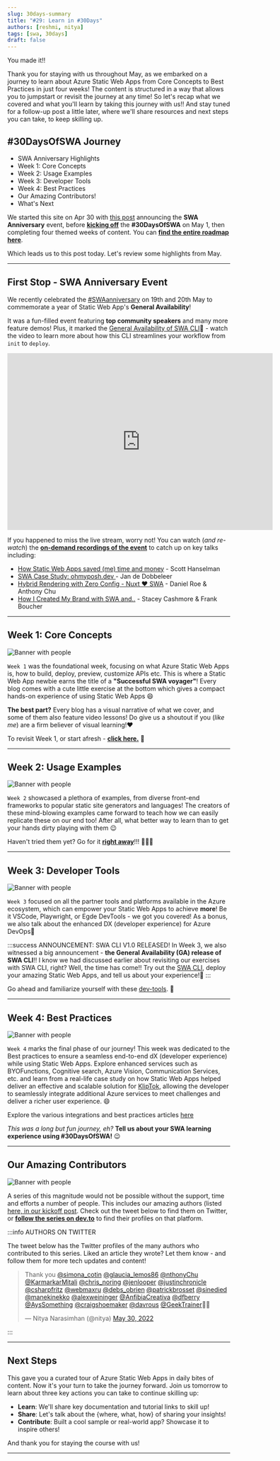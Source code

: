 ```yaml
---
slug: 30days-summary
title: "#29: Learn in #30Days"
authors: [reshmi, nitya]
tags: [swa, 30days]
draft: false
---
```


You made it!!

Thank you for staying with us throughout May, as we embarked on a journey to learn about Azure Static Web Apps from Core Concepts to Best Practices in just four weeks! The content is structured in a way that allows you to jumpstart or revisit the journey at any time! So let's recap what we covered and what you'll learn by taking this journey with us!! And stay tuned for a follow-up post a little later, where we'll share resources and next steps you can take, to keep skilling up.


## #30DaysOfSWA Journey
 * SWA Anniversary Highlights
 * Week 1: Core Concepts
 * Week 2: Usage Examples
 * Week 3: Developer Tools
 * Week 4: Best Practices
 * Our Amazing Contributors!
 * What's Next

We started this site on Apr 30 with [this post](./2022-04-30.md) announcing the **SWA Anniversary** event, before [**kicking off**](./2022-05-01.md) the **#30DaysOfSWA** on May 1, then completing four themed weeks of content. You can [**find the entire roadmap here**](/roadmap).

Which leads us to this post today. Let's review some highlights from May. 

---

## First Stop - SWA Anniversary Event

We recently celebrated the [#SWAanniversary](https://www.azurestaticwebapps.dev/blog/swanniversary?WT.mc_id=30daysofswa-61155-cxall) on 19th and 20th May to commemorate a year of Static Web App's **General Availability**! 

It was a fun-filled event featuring **top community speakers** and many more feature demos! Plus, it marked the [General Availability of SWA CLI](https://aka.ms/swa-cli-ga?WT.mc_id=30daysofswa-61155-cxall)🚀 - watch the video to learn more about how this CLI streamlines your workflow from `init` to `deploy`.

<iframe src="https://learn-video.azurefd.net/vod/player?ev=swa-anniversary-may-2022&session=explore-static-web-apps-cli"  width="600" height="400"  frameborder="0"  allowfullscreen></iframe>


If you happened to miss the live stream, worry not! You can watch (_and re-watch_) the [**on-demand recordings of the event**](https://aka.ms/swaanniversary-ondemand?WT.mc_id=30daysofswa-61155-cxall) to catch up on key talks including:
 * [How Static Web Apps saved (me) time and money](https://docs.microsoft.com/en-us/events/swa-anniversary-may-2022/how-static-web-apps-saved-scott-hanselman-time-and-money/) - Scott Hanselman
 * [SWA Case Study: ohmyposh.dev ](https://docs.microsoft.com/en-us/events/swa-anniversary-may-2022/azure-static-web-apps-for-your-cli-oh-my-posh/)- Jan de Dobbeleer
 * [Hybrid Rendering with Zero Config - Nuxt ♥️ SWA](https://docs.microsoft.com/en-us/events/swa-anniversary-may-2022/hybrid-rendering-with-zero-config-nuxt-3-azure-swa/) - Daniel Roe & Anthony Chu
 * [How I Created My Brand with SWA and..](https://docs.microsoft.com/en-us/events/swa-anniversary-may-2022/how-i-created-my-brand-using-static-web-apps-with-blazor-and-azure-functions/) - Stacey Cashmore & Frank Boucher

---

## Week 1: Core Concepts

![Banner with people](../static/img/series/week1-roadmap.png)

`Week 1` was the foundational week, focusing on what Azure Static Web Apps is, how to build, deploy, preview, customize APIs etc. This is where a Static Web App newbie earns the title of a **"Successful SWA voyager"**! Every blog comes with a cute little exercise at the bottom which gives a compact hands-on experience of using Static Web Apps 😄 


**The best part?** Every blog has a visual narrative of what we cover, and some of them also feature video lessons! Do give us a shoutout if you (_like me_) are a firm believer of visual learning!❤️ 


To revisit Week 1, or start afresh - **[click here.](/roadmap#core-concepts)** 🚀

---

## Week 2: Usage Examples

![Banner with people](../static/img/series/week2-roadmap.png)

`Week 2` showcased a plethora of examples, from diverse front-end frameworks to popular static site generators and languages! The creators of these mind-blowing examples came forward to teach how we can easily replicate these on our end too! After all, what better way to learn than to get your hands dirty playing with them 😉


Haven't tried them yet? Go for it [**right away**](/roadmap#usage-examples)!!! 👩🏽‍💻

---

## Week 3: Developer Tools

![Banner with people](../static/img/series/week3-roadmap.png)

`Week 3` focused on all the partner tools and platforms available in the Azure ecosystem, which can empower your Static Web Apps to achieve **more**! Be it VSCode, Playwright, or Egde DevTools - we got you covered! As a bonus, we also talk about the enhanced DX (developer experience) for Azure DevOps🌟 

:::success ANNOUNCEMENT: SWA CLI V1.0 RELEASED! 
In Week 3, we also witnessed a big announcement - **the General Availability (GA) release of SWA CLI**!! I know we had discussed earlier about revisiting our exercises with SWA CLI, right? Well, the time has come!! Try out the [SWA CLI](https://aka.ms/swa-cli-ga?WT.mc_id=30daysofswa-61155-cxall), deploy your amazing Static Web Apps, and tell us about your experience!🌹
:::

Go ahead and familiarize yourself with these [dev-tools](/roadmap#developer-tools). 🧰

---

## Week 4: Best Practices

![Banner with people](../static/img/series/week4-roadmap.png)

`Week 4` marks the final phase of our journey! This week was dedicated to the Best practices to ensure a seamless end-to-end dX (developer experience) while using Static Web Apps. Explore enhanced services such as BYOFunctions, Cognitive search, Azure Vision, Communication Services, etc. and learn from a real-life case study on how Static Web Apps helped deliver an effective and scalable solution for [KlipTok](https://kliptok.com), allowing the developer to seamlessly integrate additional Azure services to meet challenges and deliver a richer user experience. 😄

Explore the various integrations and best practices articles [here](/roadmap#best-practices)


_This was a long but fun journey, eh?_ **Tell us about your SWA learning experience using #30DaysOfSWA!** 😉

---

## Our Amazing Contributors

![Banner with people](../static/img/series/29-banner.png)

A series of this magnitude would not be possible without the support, time and efforts a number of people. This includes our amazing authors (listed  [here, in our kickoff post](/blog/kickoff#meet-the-authors). Check out the tweet below to find them on Twitter, or [**follow the series on dev.to**](https://dev.to/nitya/series/17901) to find their profiles on that platform.

:::info AUTHORS ON TWITTER

The tweet below has the Twitter profiles of the many authors who contributed to this series. Liked an article they wrote? Let them know - and follow them for more tech updates and content! 

<blockquote class="twitter-tweet"><p lang="en" dir="ltr">Thank you <a href="https://twitter.com/simona_cotin?ref_src=twsrc%5Etfw">@simona_cotin</a> <a href="https://twitter.com/glaucia_lemos86?ref_src=twsrc%5Etfw">@glaucia_lemos86</a> <a href="https://twitter.com/nthonyChu?ref_src=twsrc%5Etfw">@nthonyChu</a> <a href="https://twitter.com/KarmarkarMitali?ref_src=twsrc%5Etfw">@KarmarkarMitali</a> <a href="https://twitter.com/chris_noring?ref_src=twsrc%5Etfw">@chris_noring</a> <a href="https://twitter.com/jenlooper?ref_src=twsrc%5Etfw">@jenlooper</a> <a href="https://twitter.com/justinchronicle?ref_src=twsrc%5Etfw">@justinchronicle</a> <a href="https://twitter.com/csharpfritz?ref_src=twsrc%5Etfw">@csharpfritz</a> <a href="https://twitter.com/webmaxru?ref_src=twsrc%5Etfw">@webmaxru</a> <a href="https://twitter.com/debs_obrien?ref_src=twsrc%5Etfw">@debs_obrien</a> <a href="https://twitter.com/patrickbrosset?ref_src=twsrc%5Etfw">@patrickbrosset</a> <a href="https://twitter.com/sinedied?ref_src=twsrc%5Etfw">@sinedied</a> <a href="https://twitter.com/manekinekko?ref_src=twsrc%5Etfw">@manekinekko</a> <a href="https://twitter.com/alexweininger?ref_src=twsrc%5Etfw">@alexweininger</a> <a href="https://twitter.com/AnfibiaCreativa?ref_src=twsrc%5Etfw">@AnfibiaCreativa</a> <a href="https://twitter.com/dfberry?ref_src=twsrc%5Etfw">@dfberry</a> <a href="https://twitter.com/AysSomething?ref_src=twsrc%5Etfw">@AysSomething</a> <a href="https://twitter.com/craigshoemaker?ref_src=twsrc%5Etfw">@craigshoemaker</a> <a href="https://twitter.com/davrous?ref_src=twsrc%5Etfw">@davrous</a> <a href="https://twitter.com/GeekTrainer?ref_src=twsrc%5Etfw">@GeekTrainer</a>🙏🏽</p>&mdash; Nitya Narasimhan (@nitya) <a href="https://twitter.com/nitya/status/1531100046275620866?ref_src=twsrc%5Etfw">May 30, 2022</a></blockquote> <script async src="https://platform.twitter.com/widgets.js" charset="utf-8"></script>
:::

---

## Next Steps

This gave you a curated tour of Azure Static Web Apps in daily bites of content. Now it's your turn to take the journey forward. Join us tomorrow to learn about three key actions you can take to continue skilling up:
 * **Learn**: We'll share key documentation and tutorial links to skill up!
 * **Share**: Let's talk about the {where, what, how} of sharing your insights!
 * **Contribute**: Built a cool sample or real-world app? Showcase it to inspire others!

And thank you for staying the course with us!


---